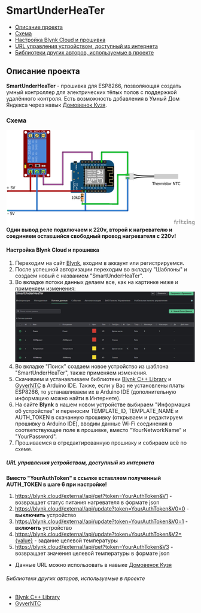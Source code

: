 # SmartUnderHeaTer
* [Описание проекта](#chapter-0)
* [Схема](#chapter-1)
* [Настройка Blynk Cloud и прошивка](#chapter-2)
* [URL управления устройством, доступный из интернета](#chapter-3)
* [Библиотеки других авторов, используемые в проекте](#chapter-4)

<a id="chapter-0"></a>
## Описание проекта
**SmartUnderHeaTer** - прошивка для ESP8266, позволяющая создать умный контроллер для электрических тёпых полов с поддержкой удалённого контроля. Есть возможность добавления в Умный Дом Яндекса через навык [Домовенок Кузя](https://alexstar.ru/).

<a id="chapter-1"></a>
### Схема
![SCHEME](https://github.com/redn1ghtz/SmartUnderHeaTer/blob/main/Pictures/SmartUnderHeaTer.png)
**Один вывод реле подключаем к 220v, второй к нагревателю и соединяем оставшийся свободный провод нагревателя с 220v!**

<a id="chapter-2"></a>
#### Настройка Blynk Cloud и прошивка
1) Переходим на сайт [Blynk](https://blynk.io/), входим в аккаунт или регистрируемся.
2) После успешной авторизации переходим во вкладку "Шаблоны" и создаем новый с названием "SmartUnderHeaTer".
3) Во вкладке потоки данных делаем все, как на картинке ниже и применяем изменения:
![SETTINGS](https://github.com/redn1ghtz/SmartUnderHeaTer/blob/main/Pictures/blynkset.jpg)
4) Во вкладке "Поиск" создаем новое устройство из шаблона "SmartUnderHeaTer", также применяем изменения.
5) Скачиваем и устанавливаем библиотеки [Blynk C++ Library](https://github.com/blynkkk/blynk-library) и [GyverNTC](https://github.com/GyverLibs/GyverNTC) в Arduino IDE. Также, если у Вас не установлены платы ESP8266, то устанавливаем их в Arduino IDE (дополнительную информацию можно найти в Интернете).
6) На сайте **Blynk** в нашем новом устройстве выбираем "Информация об устройстве" и переносим TEMPLATE_ID, TEMPLATE_NAME и AUTH_TOKEN в скачанную прошивку (открываем и редактируем прошивку в Arduino IDE), вводим данные Wi-Fi соединения в соответствующее поле в прошивке, вместо "YourNetworkName" и "YourPassword".
7) Прошиваемся в отредактированную прошивку и собираем всё по схеме.

<a id="chapter-3"></a>
##### URL управления устройством, доступный из интернета
**Вместо "YourAuthToken" в ссылке вставляем полученный AUTH_TOKEN в шаге 6 при настройке!**
1) https://blynk.cloud/external/api/get?token=YourAuthToken&V1 - возвращает статус питания нагревателя в формате json
2) https://blynk.cloud/external/api/update?token=YourAuthToken&V0=0 - **выключить** устройство
3) https://blynk.cloud/external/api/update?token=YourAuthToken&V0=1 - **включить** устройство
4) https://blynk.cloud/external/api/update?token=YourAuthToken&V2={value} - задание целевой температуры
5) https://blynk.cloud/external/api/get?token=YourAuthToken&V3 - возвращает значения целевой температуры в формате json
* Данные URL можно использовать в навыке [Домовенок Кузя](https://alexstar.ru/)

<a id="chapter-4"></a>
###### Библиотеки других авторов, используемые в проекте
* [Blynk C++ Library](https://github.com/blynkkk/blynk-library)
* [GyverNTC](https://github.com/GyverLibs/GyverNTC)
